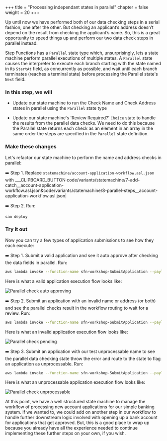 +++
title = "Processing independant states in parallel"
chapter = false
weight = 20
+++

Up until now we have performed both of our data checking steps in a serial fashion, one after the other. But checking an applicant’s address doesn’t depend on the result from checking the applicant’s name. So, this is a great opportunity to speed things up and perform our two data check steps in parallel instead. 

Step Functions has a `Parallel` state type which, unsurprisingly, lets a state machine perform parallel executions of multiple states. A `Parallel` state causes the interpreter to execute each branch starting with the state named in its `StartAt` field, as concurrently as possible, and wait until each branch terminates (reaches a terminal state) before processing the Parallel state's `Next` field. 

### In this step, we will

* Update our state machine to run the Check Name and Check Address states in parallel using the `Parallel` state type

* Update our state machine's 'Review Required?' `Choice` state to handle the results from the parallel data checks. We need to do this because the Parallel state returns each check as an element in an array in the same order the steps are specified in the `Parallel` state definition.


### Make these changes

Let's refactor our state machine to  perform the name and address checks in parallel:

➡️ Step 1. Replace `statemachine/account-application-workflow.asl.json` with ___CLIPBOARD_BUTTON code/variants/statemachine/7-add-catch__account-application-workflow.asl.json&code/variants/statemachine/8-parallel-steps__account-application-workflow.asl.json|

➡️ Step 2. Run:

```bash
sam deploy
```

### Try it out

Now you can try a few types of application submissions to see how they each execute:

➡️ Step 1. Submit a valid application and see it auto approve after checking the data fields in parallel. Run:

```bash
aws lambda invoke --function-name sfn-workshop-SubmitApplication --payload '{ "name": "Spock", "address": "123 Enterprise Street" }' /dev/stdout 
```

Here is what a valid application execution flow looks like:

![Parallel check auto approving](/images/workflow-vis-parallel-approved.png)

➡️ Step 2. Submit an application with an invalid name or address (or both) and see the parallel checks result in the workflow routing to wait for a review. Run:

```bash
aws lambda invoke --function-name sfn-workshop-SubmitApplication --payload '{ "name": "Spock", "address": "ABadAddress" }' /dev/stdout 
```

Here is what an invalid application execution flow looks like:

![Parallel check pending](/images/workflow-vis-parallel-pending.png)

➡️ Step 3. Submit an application with our test unprocessable name to see the parallel data checking state throw the error and route to the state to flag an application as unprocessable. Run: 

```bash
aws lambda invoke --function-name sfn-workshop-SubmitApplication --payload '{ "name": "UNPROCESSABLE_DATA", "address": "123 Street" }' /dev/stdout 
```

Here is what an unprocessable application execution flow looks like:

![Parallel check unprocessable](/images/workflow-vis-parallel-unprocessable.png)

At this point, we have a well structured state machine to manage the workflow of processing new account applications for our simple banking system. If we wanted to, we could add on another step in our workflow to handle further downstream logic involved with opening up a bank account for applications that get approved. But, this is a good place to wrap up because you already have all the experience needed to continue implementing these further steps on your own, if you wish.